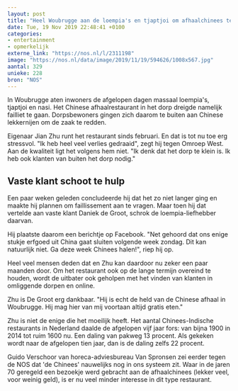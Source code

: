 ```yaml
---
layout: post
title: "Heel Woubrugge aan de loempia's en tjaptjoi om afhaalchinees te redden"
date: Tue, 19 Nov 2019 22:48:41 +0100
categories: 
- entertainment 
- opmerkelijk 
externe_link: "https://nos.nl/l/2311198"
image: "https://nos.nl/data/image/2019/11/19/594626/1008x567.jpg"
aantal: 329
unieke: 228
bron: "NOS"
---
```


<p>In Woubrugge aten inwoners de afgelopen dagen massaal loempia's, tjaptjoi en nasi. Het Chinese afhaalrestaurant in het dorp dreigde namelijk failliet te gaan. Dorpsbewoners gingen zich daarom te buiten aan Chinese lekkernijen om de zaak te redden.</p>
<p>Eigenaar Jian Zhu runt het restaurant sinds februari. En dat is tot nu toe erg stressvol. "Ik heb heel veel verlies gedraaid", zegt hij tegen Omroep West. Aan de kwaliteit ligt het volgens hem niet. "Ik denk dat het dorp te klein is. Ik heb ook klanten van buiten het dorp nodig."</p>
<h2>Vaste klant schoot te hulp</h2>
<p>Een paar weken geleden concludeerde hij dat het zo niet langer ging en maakte hij plannen om faillissement aan te vragen. Maar toen hij dat vertelde aan vaste klant Daniek de Groot, schrok de loempia-liefhebber daarvan.</p>
<p>Hij plaatste daarom een berichtje op Facebook. "Net gehoord dat ons enige stukje erfgoed uit China gaat sluiten volgende week zondag. Dit kan natuurlijk niet. Ga deze week Chinees halen!", riep hij op.</p>
<p>Heel veel mensen deden dat en Zhu kan daardoor nu zeker een paar maanden door. Om het restaurant ook op de lange termijn overeind te houden, wordt de uitbater ook geholpen met het vinden van klanten in omliggende dorpen en online.</p>
<p>Zhu is De Groot erg dankbaar. "Hij is echt de held van de Chinese afhaal in Woubrugge. Hij mag hier van mij voortaan altijd gratis eten."</p>
<p>Zhu is niet de enige die het moeilijk heeft. Het aantal Chinees-Indische restaurants in Nederland daalde de afgelopen vijf jaar fors: van bijna 1900 in 2014 tot ruim 1600 nu. Een daling van pakweg 13 procent. Als gekeken wordt naar de afgelopen tien jaar, dan is de daling zelfs 22 procent.</p>
<p>Guido Verschoor van horeca-adviesbureau Van Spronsen zei eerder tegen de NOS dat 'de Chinees' nauwelijks nog in ons systeem zit. Waar in de jaren 70 geregeld een bezoekje werd gebracht aan de afhaalchinees (lekker veel, voor weinig geld), is er nu veel minder interesse in dit type restaurant.</p>
